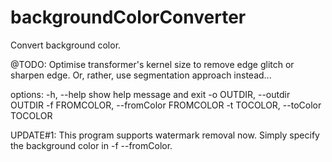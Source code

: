 # backgroundColorConverter

Convert background color. 

@TODO: Optimise transformer's kernel size to remove edge glitch or sharpen edge. Or, rather, use segmentation approach instead... 

options:
  -h, --help            show help message and exit
  -o OUTDIR, --outdir OUTDIR
  -f FROMCOLOR, --fromColor FROMCOLOR
  -t TOCOLOR, --toColor TOCOLOR

UPDATE#1: 
This program supports watermark removal now. Simply specify the background color in -f --fromColor.
